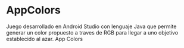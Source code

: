 # AppColors
Juego desarrollado en Android Studio con lenguaje Java que permite generar un color propuesto a traves de RGB para llegar a uno objetivo establecido al azar. 
App Colors
